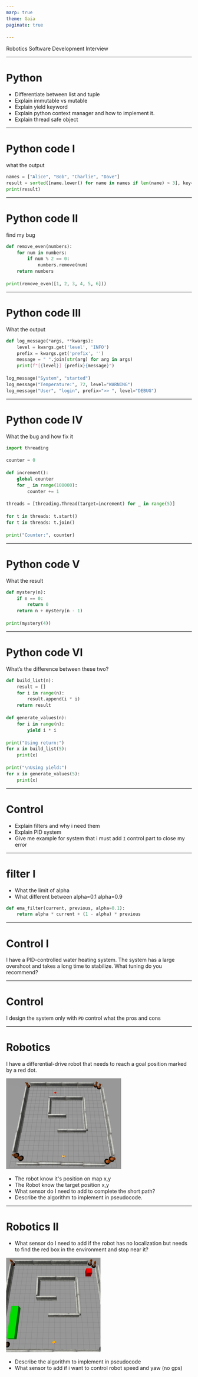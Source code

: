 ```yaml
---
marp: true
theme: Gaia
paginate: true

---
```


Robotics Software Development Interview

---
# Python

- Differentiate between list and tuple
- Explain immutable vs mutable
- Explain yield keyword 
- Explain python context manager and how to implement it.
- Explain thread safe object
  
---

# Python code I

what the output

```python
names = ["Alice", "Bob", "Charlie", "Dave"]
result = sorted([name.lower() for name in names if len(name) > 3], key=lambda x: x[-1])
print(result)
```

---

# Python code II

find my bug

```python
def remove_even(numbers):
    for num in numbers:
        if num % 2 == 0:
            numbers.remove(num)
    return numbers

print(remove_even([1, 2, 3, 4, 5, 6]))
```

---

# Python code III

What the output

```python
def log_message(*args, **kwargs):
    level = kwargs.get('level', 'INFO')
    prefix = kwargs.get('prefix', '')
    message = " ".join(str(arg) for arg in args)
    print(f"[{level}] {prefix}{message}")

log_message("System", "started")
log_message("Temperature:", 72, level="WARNING")
log_message("User", "login", prefix=">> ", level="DEBUG")
```

---

# Python code IV

What the bug and how fix it

```python
import threading

counter = 0

def increment():
    global counter
    for _ in range(100000):
        counter += 1

threads = [threading.Thread(target=increment) for _ in range(5)]

for t in threads: t.start()
for t in threads: t.join()

print("Counter:", counter)

```

---

# Python code V

What the result

```python
def mystery(n):
    if n == 0:
        return 0
    return n + mystery(n - 1)

print(mystery(4))
```

---

# Python code VI

What’s the difference between these two?

```python
def build_list(n):
    result = []
    for i in range(n):
        result.append(i * i)
    return result

def generate_values(n):
    for i in range(n):
        yield i * i

print("Using return:")
for x in build_list(5):
    print(x)

print("\nUsing yield:")
for x in generate_values(5):
    print(x)
```

---

# Control
- Explain filters and why i need them
- Explain PID system
- Give me example for system that i must add `I` control part to close my error

---

# filter I

- What the limit of alpha
- What different between alpha=0.1 alpha=0.9

```python
def ema_filter(current, previous, alpha=0.1):
    return alpha * current + (1 - alpha) * previous
```

---

# Control I

I have a PID-controlled water heating system. 
The system has a large overshoot and takes a long time to stabilize. What tuning do you recommend?

---

# Control 

I design the system only with `PD` control what the pros and cons

---

# Robotics

I have a differential-drive robot that needs to reach a goal position marked by a red dot.

![alt text](bug0.png)

- The robot know it's position on map x,y
- The Robot know the target position x,y 
- What sensor do I need to add to complete the short path?
- Describe the algorithm to implement in pseudocode.

---

# Robotics II

- What sensor do I need to add if the robot has no localization but needs to find the red box in the environment and stop near it?

![alt text](red_box.png)

- Describe the algorithm to implement in pseudocode
- What sensor to add if i want to control robot speed and yaw (no gps)

